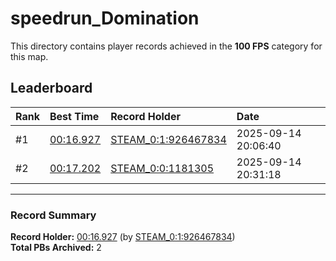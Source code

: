 # speedrun_Domination

This directory contains player records achieved in the **100 FPS** category for this map.

## Leaderboard

| Rank | Best Time | Record Holder | Date                |
| :--- | :-------- | :------------ | :------------------ |
| #1   | [00:16.927](./00016927_STEAM_0_1_926467834_20250914-200640.zip) | [STEAM_0:1:926467834](https://speedrun16.com/profile/STEAM_0:1:926467834)   | 2025-09-14 20:06:40 |
| #2   | [00:17.202](./00017202_STEAM_0_0_1181305_20250914-203118.zip) | [STEAM_0:0:1181305](https://speedrun16.com/profile/STEAM_0:0:1181305)   | 2025-09-14 20:31:18 |

---

### Record Summary
**Record Holder:** [00:16.927](./00016927_STEAM_0_1_926467834_20250914-200640.zip) (by [STEAM_0:1:926467834](https://speedrun16.com/profile/STEAM_0:1:926467834))  
**Total PBs Archived:** 2